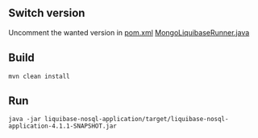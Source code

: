 ## Switch version
Uncomment the wanted version in 
[pom.xml](pom.xml)
[MongoLiquibaseRunner.java](liquibase-mongodb-quickstart/src/main/java/org/liquibase/ext/mongodb/quickstart/MongoLiquibaseRunner.java)


## Build
```shell script
mvn clean install
```

## Run

```shell script
java -jar liquibase-nosql-application/target/liquibase-nosql-application-4.1.1-SNAPSHOT.jar
```